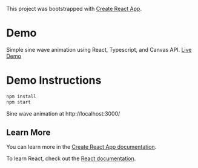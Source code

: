 This project was bootstrapped with [Create React App](https://github.com/facebook/create-react-app).

# Demo
Simple sine wave animation using React, Typescript, and Canvas API.
[Live Demo](https://srajoo.github.io/CanvasAPI-react-typescript/)

# Demo Instructions
```bash
npm install
npm start
```
Sine wave animation at http://localhost:3000/

## Learn More

You can learn more in the [Create React App documentation](https://facebook.github.io/create-react-app/docs/getting-started).

To learn React, check out the [React documentation](https://reactjs.org/).
